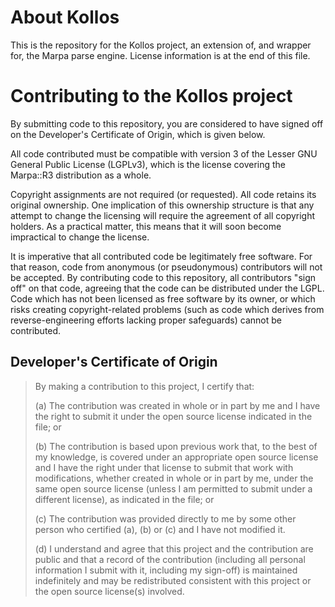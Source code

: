 About Kollos
============

This is the repository for the Kollos project, an extension of, and
wrapper for, the Marpa parse engine.  License information is at the end of this
file.

Contributing to the Kollos project
==================================

By submitting code to this repository, you are considered to have
signed off on the Developer's Certificate of Origin, which is given
below.

All code contributed must be compatible with version 3 of the Lesser
GNU General Public License (LGPLv3), which is the license covering
the Marpa::R3 distribution as a whole.

Copyright assignments are not required (or requested). All code
retains its original ownership.  One implication of this ownership
structure is that any attempt to change the licensing will require
the agreement of all copyright holders.  As a practical matter,
this means that it will soon become impractical to change the
license.

It is imperative that all contributed code be legitimately free
software.  For that reason, code from anonymous (or pseudonymous)
contributors will not be accepted.  By contributing code to this
repository, all contributors "sign off" on that code, agreeing that
the code can be distributed under the LGPL.  Code which has not
been licensed as free software by its owner, or which risks creating
copyright-related problems (such as code which derives from
reverse-engineering efforts lacking proper safeguards) cannot be
contributed.

Developer's Certificate of Origin
---------------------------------

>  By making a contribution to this project, I certify that:
> 
>  (a) The contribution was created in whole or in part by me and I
>      have the right to submit it under the open source license
>      indicated in the file; or
> 
>  (b) The contribution is based upon previous work that, to the best
>      of my knowledge, is covered under an appropriate open source
>      license and I have the right under that license to submit that
>      work with modifications, whether created in whole or in part
>      by me, under the same open source license (unless I am
>      permitted to submit under a different license), as indicated
>      in the file; or
> 
>  (c) The contribution was provided directly to me by some other
>      person who certified (a), (b) or (c) and I have not modified
>      it.
> 
>  (d) I understand and agree that this project and the contribution
>      are public and that a record of the contribution (including all
>      personal information I submit with it, including my sign-off) is
>      maintained indefinitely and may be redistributed consistent with
>      this project or the open source license(s) involved.



